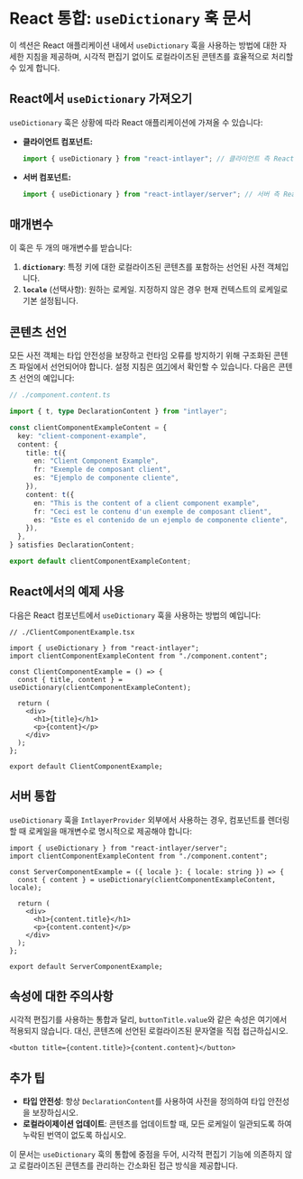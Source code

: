 # React 통합: `useDictionary` 훅 문서

이 섹션은 React 애플리케이션 내에서 `useDictionary` 훅을 사용하는 방법에 대한 자세한 지침을 제공하며, 시각적 편집기 없이도 로컬라이즈된 콘텐츠를 효율적으로 처리할 수 있게 합니다.

## React에서 `useDictionary` 가져오기

`useDictionary` 훅은 상황에 따라 React 애플리케이션에 가져올 수 있습니다:

- **클라이언트 컴포넌트:**

  ```javascript
  import { useDictionary } from "react-intlayer"; // 클라이언트 측 React 컴포넌트에서 사용됨
  ```

- **서버 컴포넌트:**

  ```javascript
  import { useDictionary } from "react-intlayer/server"; // 서버 측 React 컴포넌트에서 사용됨
  ```

## 매개변수

이 훅은 두 개의 매개변수를 받습니다:

1. **`dictionary`**: 특정 키에 대한 로컬라이즈된 콘텐츠를 포함하는 선언된 사전 객체입니다.
2. **`locale`** (선택사항): 원하는 로케일. 지정하지 않은 경우 현재 컨텍스트의 로케일로 기본 설정됩니다.

## 콘텐츠 선언

모든 사전 객체는 타입 안전성을 보장하고 런타임 오류를 방지하기 위해 구조화된 콘텐츠 파일에서 선언되어야 합니다. 설정 지침은 [여기](https://github.com/aymericzip/intlayer/blob/main/docs/ko/content_declaration/get_started.md)에서 확인할 수 있습니다. 다음은 콘텐츠 선언의 예입니다:

```typescript
// ./component.content.ts

import { t, type DeclarationContent } from "intlayer";

const clientComponentExampleContent = {
  key: "client-component-example",
  content: {
    title: t({
      en: "Client Component Example",
      fr: "Exemple de composant client",
      es: "Ejemplo de componente cliente",
    }),
    content: t({
      en: "This is the content of a client component example",
      fr: "Ceci est le contenu d'un exemple de composant client",
      es: "Este es el contenido de un ejemplo de componente cliente",
    }),
  },
} satisfies DeclarationContent;

export default clientComponentExampleContent;
```

## React에서의 예제 사용

다음은 React 컴포넌트에서 `useDictionary` 훅을 사용하는 방법의 예입니다:

```tsx
// ./ClientComponentExample.tsx

import { useDictionary } from "react-intlayer";
import clientComponentExampleContent from "./component.content";

const ClientComponentExample = () => {
  const { title, content } = useDictionary(clientComponentExampleContent);

  return (
    <div>
      <h1>{title}</h1>
      <p>{content}</p>
    </div>
  );
};

export default ClientComponentExample;
```

## 서버 통합

`useDictionary` 훅을 `IntlayerProvider` 외부에서 사용하는 경우, 컴포넌트를 렌더링할 때 로케일을 매개변수로 명시적으로 제공해야 합니다:

```tsx
import { useDictionary } from "react-intlayer/server";
import clientComponentExampleContent from "./component.content";

const ServerComponentExample = ({ locale }: { locale: string }) => {
  const { content } = useDictionary(clientComponentExampleContent, locale);

  return (
    <div>
      <h1>{content.title}</h1>
      <p>{content.content}</p>
    </div>
  );
};

export default ServerComponentExample;
```

## 속성에 대한 주의사항

시각적 편집기를 사용하는 통합과 달리, `buttonTitle.value`와 같은 속성은 여기에서 적용되지 않습니다. 대신, 콘텐츠에 선언된 로컬라이즈된 문자열을 직접 접근하십시오.

```tsx
<button title={content.title}>{content.content}</button>
```

## 추가 팁

- **타입 안전성**: 항상 `DeclarationContent`를 사용하여 사전을 정의하여 타입 안전성을 보장하십시오.
- **로컬라이제이션 업데이트**: 콘텐츠를 업데이트할 때, 모든 로케일이 일관되도록 하여 누락된 번역이 없도록 하십시오.

이 문서는 `useDictionary` 훅의 통합에 중점을 두어, 시각적 편집기 기능에 의존하지 않고 로컬라이즈된 콘텐츠를 관리하는 간소화된 접근 방식을 제공합니다.
